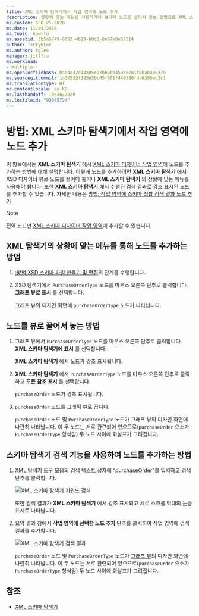 ```yaml
---
title: XML 스키마 탐색기에서 작업 영역에 노드 추가
description: 상황에 맞는 메뉴를 사용하거나 보기에 노드를 끌어서 놓는 방법으로 XML 스키마 탐색기에서 XML 스키마 디자이너 작업 영역으로 노드를 추가하는 방법을 알아봅니다.
ms.custom: SEO-VS-2020
ms.date: 11/04/2016
ms.topic: how-to
ms.assetid: 3b5a5749-9693-4b29-b0c2-8e07e0e55514
author: TerryGLee
ms.author: tglee
manager: jillfra
ms.workload:
- multiple
ms.openlocfilehash: baa4d32d14a85e27bb0bb453c8c81f0bab486379
ms.sourcegitcommit: 1a36533f385e50c05f661f440380fda6386ed3c1
ms.translationtype: HT
ms.contentlocale: ko-KR
ms.lasthandoff: 10/30/2020
ms.locfileid: "93045724"
---
```

# <a name="how-to-add-nodes-to-the-workspace-from-the-xml-schema-explorer"></a>방법: XML 스키마 탐색기에서 작업 영역에 노드 추가

이 항목에서는 **XML 스키마 탐색기** 에서 [XML 스키마 디자이너 작업 영역](../xml-tools/xml-schema-designer-workspace.md)에 노드를 추가하는 방법에 대해 설명합니다. 이렇게 노드를 추가하려면 **XML 스키마 탐색기** 에서 XSD 디자이너 뷰로 노드를 끌어다 놓거나 **XML 스키마 탐색기** 의 상황에 맞는 메뉴를 사용해야 합니다. 또한 **XML 스키마 탐색기** 에서 수행된 검색 결과로 강조 표시된 노드를 추가할 수 있습니다. 자세한 내용은 [방법: 작업 영역에 스키마 집합 검색 결과 노드 추가](../xml-tools/how-to-add-schema-set-search-result-nodes-to-the-workspace.md)

> [!NOTE]
> 전역 노드만 [XML 스키마 디자이너 작업 영역](../xml-tools/xml-schema-designer-workspace.md)에 추가할 수 있습니다.

## <a name="to-add-nodes-through-the-xml-explorer-context-menu"></a>XML 탐색기의 상황에 맞는 메뉴를 통해 노드를 추가하는 방법

1. [:방법 XSD 스키마 파일 만들기 및 편집](../xml-tools/how-to-create-and-edit-an-xsd-schema-file.md)의 단계를 수행합니다.

2. XSD 탐색기에서 `PurchaseOrderType` 노드를 마우스 오른쪽 단추로 클릭합니다. **그래프 뷰로 표시** 를 선택합니다.

     그래프 뷰의 디자인 화면에 `purchaseOrderType` 노드가 나타납니다.

## <a name="to-drag-and-drop-a-node-on-to-a-view"></a>노드를 뷰로 끌어서 놓는 방법

1. 그래프 뷰에서 `PurchaseOrderType` 노드를 마우스 오른쪽 단추로 클릭합니다. **XML 스키마 탐색기에 표시** 를 선택합니다.

     **XML 스키마 탐색기** 에서 노드가 강조 표시됩니다.

2. **XML 스키마 탐색기** 에서 `PurchaseOrderType` 노드를 마우스 오른쪽 단추로 클릭하고 **모든 참조 표시** 를 선택합니다.

     `purchaseOrder` 노드가 강조 표시됩니다.

3. `purchaseOrder` 노드를 그래픽 뷰로 끕니다.

     `purchaseOrder` 노드 및 `PurchaseOrderType` 노드가 그래프 뷰의 디자인 화면에 나란히 나타납니다. 이 두 노드는 서로 관련되어 있으므로(`purchaseOrder` 요소가 `PurchaseOrderType` 형식임) 두 노드 사이에 화살표가 그려집니다.

## <a name="to-add-nodes-using-the-schema-explorer-search-capability"></a>스키마 탐색기 검색 기능을 사용하여 노드를 추가하는 방법

1. [XML 탐색기](../xml-tools/xml-schema-explorer.md) 도구 모음의 검색 텍스트 상자에 “purchaseOrder”를 입력하고 검색 단추를 클릭합니다.

     ![XML 스키마 탐색기 키워드 검색](../xml-tools/media/schemaexplorersearch.gif)

     또한 검색 결과가 **XML 스키마 탐색기** 에서 강조 표시되고 세로 스크롤 막대의 눈금 표시로 나타납니다.

2. 요약 결과 창에서 **작업 영역에 선택한 노드 추가** 단추를 클릭하여 작업 영역에 검색 결과를 추가합니다.

     ![XML 스키마 탐색기 검색 결과](../xml-tools/media/schemaexplorersearchresult.gif)

     `purchaseOrder` 노드 및 `PurchaseOrderType` 노드가 [그래프 뷰](../xml-tools/graph-view.md)의 디자인 화면에 나란히 나타납니다. 이 두 노드는 서로 관련되어 있으므로(`purchaseOrder` 요소가 `PurchaseOrderType` 형식임) 두 노드 사이에 화살표가 그려집니다.

## <a name="see-also"></a>참조

- [XML 스키마 탐색기](../xml-tools/xml-schema-explorer.md)
